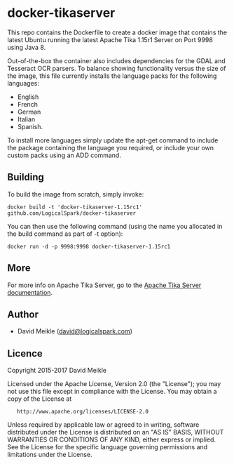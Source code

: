 # docker-tikaserver
This repo contains the Dockerfile to create a docker image that contains the latest Ubuntu running the latest Apache Tika 1.15r1 Server on Port 9998 using Java 8.

Out-of-the-box the container also includes dependencies for the GDAL and Tesseract OCR parsers.  To balance showing functionality versus the size of the image, this file currently installs the language packs for the following languages:
* English
* French
* German
* Italian
* Spanish.

To install more languages simply update the apt-get command to include the package containing the language you required, or include your own custom packs using an ADD command.

## Building

To build the image from scratch, simply invoke:

    docker build -t 'docker-tikaserver-1.15rc1' github.com/LogicalSpark/docker-tikaserver
   
You can then use the following command (using the name you allocated in the build command as part of -t option):

    docker run -d -p 9998:9998 docker-tikaserver-1.15rc1
    
## More

For more info on Apache Tika Server, go to the [Apache Tika Server documentation](http://wiki.apache.org/tika/TikaJAXRS).

## Author

  * David Meikle (<david@logicalspark.com>)

## Licence

   Copyright 2015-2017 David Meikle

   Licensed under the Apache License, Version 2.0 (the "License");
   you may not use this file except in compliance with the License.
   You may obtain a copy of the License at

       http://www.apache.org/licenses/LICENSE-2.0

   Unless required by applicable law or agreed to in writing, software
   distributed under the License is distributed on an "AS IS" BASIS,
   WITHOUT WARRANTIES OR CONDITIONS OF ANY KIND, either express or implied.
   See the License for the specific language governing permissions and
   limitations under the License.
